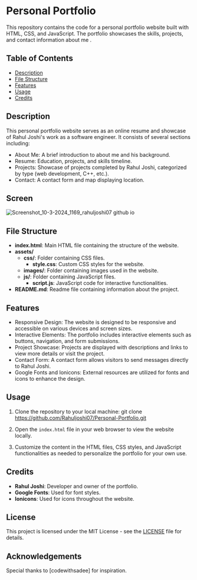 # Personal Portfolio

This repository contains the code for a personal portfolio website built with HTML, CSS, and JavaScript. The portfolio showcases the skills, projects, and contact information about me .

## Table of Contents

- [Description](#description)
- [File Structure](#file-structure)
- [Features](#features)
- [Usage](#usage)
- [Credits](#credits)

## Description

This personal portfolio website serves as an online resume and showcase of Rahul Joshi's work as a software engineer. It consists of several sections including:

- About Me: A brief introduction to about me and his background.
- Resume: Education, projects, and skills timeline.
- Projects: Showcase of projects completed by Rahul Joshi, categorized by type (web development, C++, etc.).
- Contact: A contact form and map displaying location.

## Screen
![Screenshot_10-3-2024_1169_rahuljoshi07 github io](https://github.com/Rahuljoshi07/Personal-Portfolio/assets/86591216/bc1ccb9a-8bb1-4e0e-8fce-1f94d9746430)


## File Structure

- **index.html**: Main HTML file containing the structure of the website.
- **assets/**
  - **css/**: Folder containing CSS files.
    - **style.css**: Custom CSS styles for the website.
  - **images/**: Folder containing images used in the website.
  - **js/**: Folder containing JavaScript files.
    - **script.js**: JavaScript code for interactive functionalities.
- **README.md**: Readme file containing information about the project.

## Features

- Responsive Design: The website is designed to be responsive and accessible on various devices and screen sizes.
- Interactive Elements: The portfolio includes interactive elements such as buttons, navigation, and form submissions.
- Project Showcase: Projects are displayed with descriptions and links to view more details or visit the project.
- Contact Form: A contact form allows visitors to send messages directly to Rahul Joshi.
- Google Fonts and Ionicons: External resources are utilized for fonts and icons to enhance the design.

## Usage

1. Clone the repository to your local machine: git clone https://github.com/Rahuljoshi07/Personal-Portfolio.git
   
2. Open the `index.html` file in your web browser to view the website locally.

3. Customize the content in the HTML files, CSS styles, and JavaScript functionalities as needed to personalize the portfolio for your own use.

## Credits

- **Rahul Joshi**: Developer and owner of the portfolio.
- **Google Fonts**: Used for font styles.
- **Ionicons**: Used for icons throughout the website.

## License

This project is licensed under the MIT License - see the [LICENSE](LICENSE) file for details.

## Acknowledgements

Special thanks to [codewithsadee] for inspiration.


